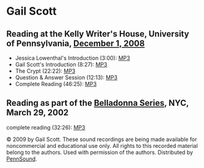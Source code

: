 Gail Scott
==========

Reading at the Kelly Writer's House, University of Pennsylvania, [December 1, 2008](http://writing.upenn.edu/wh/calendar/1208.php#1)
------------------------------------------------------------------------------------------------------------------------------------

-   Jessica Lowenthal's Introduction (3:00): [MP3](http://media.sas.upenn.edu/pennsound/authors/Scott/Scott-Gail_04_Q&A_KWH_UPenn_12-01-08.mp3)
-   Gail Scott's Introduction (8:27): [MP3](http://media.sas.upenn.edu/pennsound/authors/Scott/Scott-Gail_02_Intro-Scott_KWH_UPenn_12-01-08.mp3)
-   The Crypt (22:22): [MP3](http://media.sas.upenn.edu/pennsound/authors/Scott/Scott-Gail_03_The-Crypt_KWH_UPenn_12-01-08.mp3)
-   Question & Answer Session (12:13): [MP3](http://media.sas.upenn.edu/pennsound/authors/Scott/Scott-Gail_01_IntroKWH_UPenn_12-01-08.mp3)
-   Complete Reading (46:25): [MP3](http://media.sas.upenn.edu/pennsound/authors/Scott/Scott-Gail_Complete-Reading_KWH_UPenn_12-01-08.mp3)

Reading as part of the [Belladonna Series](http://writing.upenn.edu/pennsound/x/Belladonna.php), NYC, March 29, 2002
--------------------------------------------------------------------------------------------------------------------

complete reading (32:26): [MP3](http://media.sas.upenn.edu/pennsound/authors/Scott/Scott-Gail_Belladonna_3-29-02.mp3)

© 2009 by Gail Scott. These sound recordings are being made available for noncommercial and
educational use only. All rights to this recorded material belong to the authors. Used with permission of the authors.
Distributed by [PennSound](http://writing.upenn.edu/pennsound).
